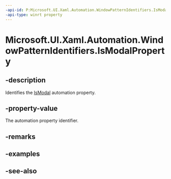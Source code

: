 ```yaml
---
-api-id: P:Microsoft.UI.Xaml.Automation.WindowPatternIdentifiers.IsModalProperty
-api-type: winrt property
---
```


<!-- Property syntax
public Windows.UI.Xaml.Automation.AutomationProperty IsModalProperty { get; }
-->

# Microsoft.UI.Xaml.Automation.WindowPatternIdentifiers.IsModalProperty

## -description
Identifies the [IsModal](../microsoft.ui.xaml.automation.provider/iwindowprovider_ismodal.md) automation property.

## -property-value
The automation property identifier.

## -remarks

## -examples

## -see-also
